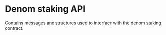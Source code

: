 Denom staking API
=======

Contains messages and structures used to interface with the denom staking contract.
